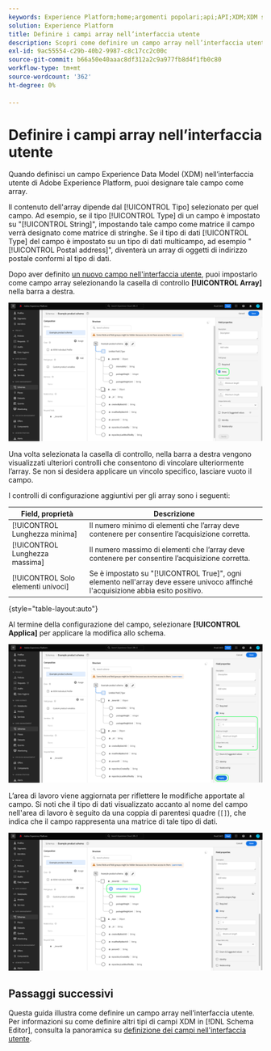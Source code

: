 ```yaml
---
keywords: Experience Platform;home;argomenti popolari;api;API;XDM;XDM system;experience data model;data model;ui;workspace;array;field;
solution: Experience Platform
title: Definire i campi array nell’interfaccia utente
description: Scopri come definire un campo array nell’interfaccia utente di Experience Platform.
exl-id: 9ac55554-c29b-40b2-9987-c8c17cc2c00c
source-git-commit: b66a50e40aaac8df312a2c9a977fb8d4f1fb0c80
workflow-type: tm+mt
source-wordcount: '362'
ht-degree: 0%

---
```


# Definire i campi array nell’interfaccia utente

Quando definisci un campo Experience Data Model (XDM) nell’interfaccia utente di Adobe Experience Platform, puoi designare tale campo come array.

Il contenuto dell&#39;array dipende dal [!UICONTROL Tipo] selezionato per quel campo. Ad esempio, se il tipo [!UICONTROL Type] di un campo è impostato su &quot;[!UICONTROL String]&quot;, impostando tale campo come matrice il campo verrà designato come matrice di stringhe. Se il tipo di dati [!UICONTROL Type] del campo è impostato su un tipo di dati multicampo, ad esempio &quot;[!UICONTROL Postal address]&quot;, diventerà un array di oggetti di indirizzo postale conformi al tipo di dati.

Dopo aver definito [un nuovo campo nell&#39;interfaccia utente](./overview.md#define), puoi impostarlo come campo array selezionando la casella di controllo **[!UICONTROL Array]** nella barra a destra.

![](../../images/ui/fields/special/array.png)

Una volta selezionata la casella di controllo, nella barra a destra vengono visualizzati ulteriori controlli che consentono di vincolare ulteriormente l’array. Se non si desidera applicare un vincolo specifico, lasciare vuoto il campo.

I controlli di configurazione aggiuntivi per gli array sono i seguenti:

| Field, proprietà | Descrizione |
| --- | --- |
| [!UICONTROL Lunghezza minima] | Il numero minimo di elementi che l’array deve contenere per consentire l’acquisizione corretta. |
| [!UICONTROL Lunghezza massima] | Il numero massimo di elementi che l’array deve contenere per consentire l’acquisizione corretta. |
| [!UICONTROL Solo elementi univoci] | Se è impostato su &quot;[!UICONTROL True]&quot;, ogni elemento nell&#39;array deve essere univoco affinché l&#39;acquisizione abbia esito positivo. |

{style="table-layout:auto"}

Al termine della configurazione del campo, selezionare **[!UICONTROL Applica]** per applicare la modifica allo schema.

![](../../images/ui/fields/special/array-config.png)

L’area di lavoro viene aggiornata per riflettere le modifiche apportate al campo. Si noti che il tipo di dati visualizzato accanto al nome del campo nell&#39;area di lavoro è seguito da una coppia di parentesi quadre (`[]`), che indica che il campo rappresenta una matrice di tale tipo di dati.

![](../../images/ui/fields/special/array-applied.png)

## Passaggi successivi

Questa guida illustra come definire un campo array nell’interfaccia utente. Per informazioni su come definire altri tipi di campi XDM in [!DNL Schema Editor], consulta la panoramica su [definizione dei campi nell&#39;interfaccia utente](./overview.md#special).

